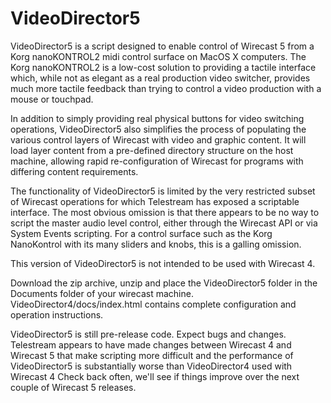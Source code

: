 VideoDirector5
==============

VideoDirector5 is a script designed to enable control of Wirecast 5 from a Korg nanoKONTROL2 midi control surface on MacOS X computers. The Korg nanoKONTROL2 is a low-cost solution to providing a tactile interface which, while not as elegant as a real production video switcher, provides much more tactile feedback than trying to control a video production with a mouse or touchpad.

In addition to simply providing real physical buttons for video switching operations, VideoDirector5 also simplifies the process of populating the various control layers of Wirecast with video and graphic content. It will load layer content from a pre-defined directory structure on the host machine, allowing rapid re-configuration of Wirecast for programs with differing content requirements.

The functionality of VideoDirector5 is limited by the very restricted subset of Wirecast operations for which Telestream has exposed a scriptable interface. The most obvious omission is that there appears to be no way to script the master audio level control, either through the Wirecast API or via System Events scripting. For a control surface such as the Korg NanoKontrol with its many sliders and knobs, this is a galling omission.

This version of VideoDirector5 is not intended to be used with Wirecast 4.

Download the zip archive, unzip and place the VideoDirector5 folder in the Documents folder of your wirecast machine.  VideoDirector4/docs/index.html contains complete configuration and operation instructions.

VideoDirector5 is still pre-release code. Expect bugs and changes.  Telestream appears to have made changes between Wirecast 4 and Wirecast 5 that make scripting more difficult and the performance of VideoDirector5 is substantially worse than VideoDirector4 used with Wirecast 4   Check back often, we'll see if things improve over the next couple of Wirecast 5 releases.
